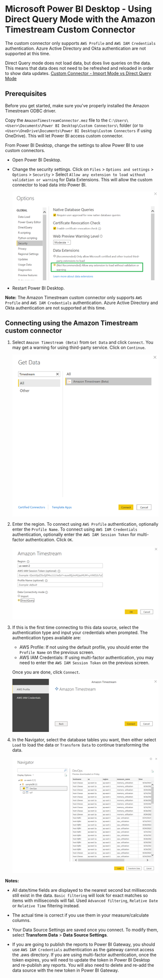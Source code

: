# Microsoft Power BI Desktop - Using Direct Query Mode with the Amazon Timestream Custom Connector

The custom connector only supports `AWS Profile` and `AWS IAM Credentials` authentication. Azure Active Directory and Okta authentication are not supported at this time.

Direct Query mode does not load data, but does live queries on the data. This means that data does not need to be refreshed and reloaded in order to show data updates. [Custom Connector - Import Mode vs Direct Query Mode](https://social.technet.microsoft.com/wiki/contents/articles/53078.power-bi-import-mode-vs-directquery-mode.aspx)

## Prerequisites
Before you get started, make sure you've properly installed the Amazon Timestream ODBC driver. 

Copy the `AmazonTimestreamConnector.mez` file to the `C:\Users\<User>\Documents\Power BI Desktop\Custom Connectors\` folder (or to `<User>\OneDrive\Documents\Power BI Desktop\Custom Connectors` if using OneDrive). This will let Power BI access custom connector.

From Power BI Desktop, change the settings to allow Power BI to use custom connectors.
* Open Power BI Desktop.
* Change the security settings. Click on `Files` > `Options and settings` > `Options` > `Security` > Select `Allow any extension to load without validation or warning` for Data Extensions. This will allow the custom connector to load data into Power BI.

    ![](../../images/powerbi-connector/pbi_settings.png)

* Restart Power BI Desktop.

**Note:** The Amazon Timestream custom connector only supports `AWS Profile` and `AWS IAM Credentials` authentication. Azure Active Directory and Okta authentication are not supported at this time.

## Connecting using the Amazon Timestream custom connector

1. Select `Amazon Timestream (Beta)` from `Get Data` and click `Connect`. You may get a warning for using third-party service. Click on `Continue`.

    ![](../../images/powerbi-connector/get_data_custom_connector.png)

2. Enter the region. To connect using `AWS Profile` authentication, optionally enter the `Profile Name`. To connect using `AWS IAM Credentials` authentication, optionally enter the `AWS IAM Session Token` for multi-factor authentication. Click `OK`.

    ![](../../images/powerbi-connector/timestream_connector_direct_query.png)

3. If this is the first time connecting to this data source, select the authentication type and input your credentials when prompted. The authentication types available are:

    * AWS Profile: If not using the default profile, you should enter the `Profile Name` on the previous screen.
    * AWS IAM Credentials: If using multi-factor authentication, you may need to enter the `AWS IAM Session Token` on the previous screen.
    
   Once you are done, click `Connect`.

    ![](../../images/powerbi-connector/custom_connector_connect.png)

4. In the Navigator, select the database tables you want, then either select `Load` to load the data or `Transform Data` to continue transforming the data.

    ![](../../images/powerbi-connector/custom_connector_navigator.png)

**Notes:**

* All date/time fields are displayed to the nearest second but milliseconds still exist in the data. `Basic filtering` will look for exact matches so items with milliseconds will fail. Used `Advanced filtering`, `Relative Date` or `Relative Time` filtering instead.

* The actual time is correct if you use them in your measure/calculate columns.

* Your Data Source Settings are saved once you connect. To modify them, select **Transform Data** > **Data Source Settings**.

* If you are going to publish the reports to Power BI Gateway, you should use `AWS IAM Credentials` authentication as the gateway cannot access the .aws directory. If you are using multi-factor authentication, once the token expires, you will need to update the token in Power BI Desktop and re-publish any reports. You will also need to delete and re-add the data source with the new token in Power BI Gateway.
